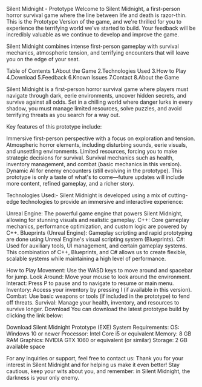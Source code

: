 Silent Midnight - Prototype
Welcome to Silent Midnight, a first-person horror survival game where the line between life and death is razor-thin. This is the Prototype Version of the game, and we're thrilled for you to experience the terrifying world we've started to build. Your feedback will be incredibly valuable as we continue to develop and improve the game.

Silent Midnight combines intense first-person gameplay with survival mechanics, atmospheric tension, and terrifying encounters that will leave you on the edge of your seat.

Table of Contents
1.About the Game
2.Technologies Used
3.How to Play
4.Download
5.Feedback
6.Known Issues
7.Contact
8.About the Game

Silent Midnight is a first-person horror survival game where players must navigate through dark, eerie environments, uncover hidden secrets, and survive against all odds. Set in a chilling world where danger lurks in every shadow, you must manage limited resources, solve puzzles, and avoid terrifying threats as you search for a way out.

Key features of this prototype include:

Immersive first-person perspective with a focus on exploration and tension.
Atmospheric horror elements, including disturbing sounds, eerie visuals, and unsettling environments.
Limited resources, forcing you to make strategic decisions for survival.
Survival mechanics such as health, inventory management, and combat (basic mechanics in this version).
Dynamic AI for enemy encounters (still evolving in the prototype).
This prototype is only a taste of what's to come—future updates will include more content, refined gameplay, and a richer story.

Technologies Used:-
Silent Midnight is developed using a mix of cutting-edge technologies to provide an immersive and interactive experience:

Unreal Engine: The powerful game engine that powers Silent Midnight, allowing for stunning visuals and realistic gameplay.
C++: Core gameplay mechanics, performance optimization, and custom logic are powered by C++.
Blueprints (Unreal Engine): Gameplay scripting and rapid prototyping are done using Unreal Engine's visual scripting system (Blueprints).
C#: Used for auxiliary tools, UI management, and certain gameplay systems.
This combination of C++, Blueprints, and C# allows us to create flexible, scalable systems while maintaining a high level of performance.

How to Play
Movement: Use the WASD keys to move around and spacebar for jump.
Look Around: Move your mouse to look around the environment.
Interact: Press P to pause and to navigate to  resume or main menu.
Inventory: Access your inventory by pressing I (if available in this version).
Combat: Use basic weapons or tools (if included in the prototype) to fend off threats.
Survival: Manage your health, inventory, and resources to survive longer.
Download
You can download the latest prototype build by clicking the link below:

Download Silent Midnight Prototype (EXE)
System Requirements:
OS: Windows 10 or newer
Processor: Intel Core i5 or equivalent
Memory: 8 GB RAM
Graphics: NVIDIA GTX 1060 or equivalent (or similar)
Storage: 2 GB available space

For any inquiries or support, feel free to contact us:
Thank you for your interest in Silent Midnight and for helping us make it even better!
Stay cautious, keep your wits about you, and remember: in Silent Midnight, the darkness is your only enemy.



